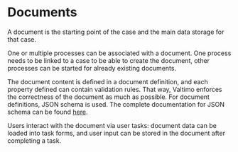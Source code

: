 # Documents

A document is the starting point of the case and the main data storage for that case.

One or multiple processes can be associated with a document. One process needs to be linked to a case to be able to
create the document, other processes can be started for already existing documents.

The document content is defined in a document definition, and each property defined can contain validation rules.
That way, Valtimo enforces the correctness of the document as much as possible. For document definitions, JSON schema
is used. The complete documentation for JSON schema can be found
[here](https://json-schema.org/understanding-json-schema/index.html).

Users interact with the document via user tasks: document data can be loaded into task forms, and user input can be
stored in the document after completing a task.
